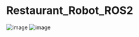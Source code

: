 # Restaurant_Robot_ROS2
![image](https://github.com/user-attachments/assets/e04dab0f-01d1-4399-820e-ebcf1aeda159)
![image](https://github.com/user-attachments/assets/f432155b-a417-4a10-b358-906062ea4cb4)
